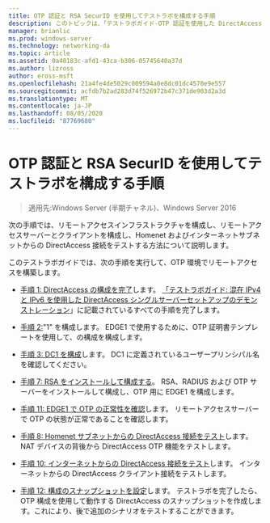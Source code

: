 ```yaml
---
title: OTP 認証と RSA SecurID を使用してテストラボを構成する手順
description: このトピックは、「テストラボガイド-OTP 認証を使用した DirectAccess のデモンストレーション」と「RSA SecurID for Windows Server 2016」に含まれています。
manager: brianlic
ms.prod: windows-server
ms.technology: networking-da
ms.topic: article
ms.assetid: 0a40183c-afd1-43ca-b306-05745640a37d
ms.author: lizross
author: eross-msft
ms.openlocfilehash: 21a4fe4de5029c009594a0e8dc01dc4570e9e557
ms.sourcegitcommit: acfdb7b2ad283d74f526972b47c371de903d2a3d
ms.translationtype: MT
ms.contentlocale: ja-JP
ms.lasthandoff: 08/05/2020
ms.locfileid: "87769680"
---
```

# <a name="steps-for-configuring-the-test-lab-with-otp-authentication-and-rsa-securid"></a>OTP 認証と RSA SecurID を使用してテストラボを構成する手順

>適用先:Windows Server (半期チャネル)、Windows Server 2016

次の手順では、リモートアクセスインフラストラクチャを構成し、リモートアクセスサーバーとクライアントを構成し、Homenet およびインターネットサブネットからの DirectAccess 接続をテストする方法について説明します。

このテストラボガイドでは、次の手順を実行して、OTP 環境でリモートアクセスを構築します。

-   [手順 1: DirectAccess の構成を完了](assetId:///4dbf877f-02fb-439b-907a-f5b3f1d8afa6)します。 [「テストラボガイド: 混在 IPv4 と IPv6 を使用した DirectAccess シングルサーバーセットアップのデモンストレーション](https://go.microsoft.com/fwlink/p/?LinkId=237004)」に記載されているすべての手順を完了します。

-   [手順 2:](assetId:///c1bb590f-91d4-4ed5-bceb-b0e36eabd4ff)"1" を構成します。 EDGE1 で使用するために、OTP 証明書テンプレートを使用して、の構成を構成します。

-   [手順 3: DC1 を構成](assetId:///904a6edc-a771-45ed-9630-a34a680bb522)します。 DC1 に定義されているユーザープリンシパル名を確認してください。

-   [手順 7: RSA をインストールして構成する](assetId:///baa4c28c-add7-42e2-8afd-ccc7a559406a)。 RSA、RADIUS および OTP サーバーをインストールして構成し、OTP 用に EDGE1 を構成します。

-   [手順 11: EDGE1 で OTP の正常性を確認](assetId:///3b397a4a-8478-47f2-a932-9e8e048c14ba)します。 リモートアクセスサーバーで OTP の状態が正常であることを確認します。

-   [手順 8: Homenet サブネットからの DirectAccess 接続をテスト](assetId:///ba1652a6-0692-4add-91ca-34a84956ba14)します。 NAT デバイスの背後から DirectAccess OTP 機能をテストします。

-   [手順 10: インターネットからの DirectAccess 接続をテスト](assetId:///321149eb-5f23-4a0b-b8fb-1244540126e9)します。 インターネットからの DirectAccess クライアント接続をテストします。

-   [手順 12: 構成のスナップショットを設定](assetId:///8a51ed3c-9c32-402f-85d1-617ce46845b4)します。 テストラボを完了したら、OTP 構成を使用して動作する DirectAccess のスナップショットを作成します。これにより、後で追加のシナリオをテストすることができます。



